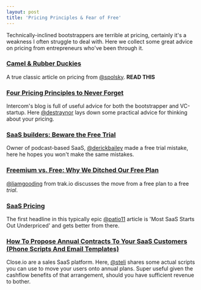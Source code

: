 ```yaml
---
layout: post
title: 'Pricing Principles & Fear of Free'
---
```


Technically-inclined bootstrappers are terrible at pricing, certainly it's a weakness I often struggle to deal with. Here we collect some great advice on pricing from entrepreneurs who've been through it.


### [Camel & Rubber Duckies](http://www.joelonsoftware.com/articles/CamelsandRubberDuckies.html)

A true classic article on pricing from [@spolsky](http://twitter.com/spolsky). **READ THIS**


### [Four Pricing Principles to Never Forget](http://insideintercom.io/four-pricing-principals-to-never-forget/)

Intercom's blog is full of useful advice for both the bootstrapper and VC-startup. Here [@destraynor](http://twitter.com/destraynor) lays down some practical advice for thinking about your pricing.


### [SaaS builders: Beware the Free Trial](http://derickbailey.com/2014/05/14/saas-builders-beware-the-free-trial/)

Owner of podcast-based SaaS, [@derickbailey](http://twitter.com/derickbailey) made a free trial mistake, here he hopes you won't make the same mistakes.


### [Freemium vs. Free: Why We Ditched Our Free Plan](http://blog.trak.io/freemium-vs-free-why-we-ditched-our-free-plan/)

[@liamgooding](http://twitter.com/liamgooding) from trak.io discusses the move from a free plan to a free _trial_.


### [SaaS Pricing](https://training.kalzumeus.com/newsletters/archive/saas_pricing)

The first headline in this typically epic [@patio11](http://twitter.com/patio11) article is 'Most SaaS Starts Out Underpriced' and gets better from there.


### [How To Propose Annual Contracts To Your SaaS Customers (Phone Scripts And Email Templates)](http://blog.close.io/selling-contracts-in-saas-how-to-successfully-pitch-pre-paid-and-annual-deals)

Close.io are a sales SaaS platform. Here, [@steli](http://twitter.com/steli) shares some actual scripts you can use to move your users onto annual plans. Super useful given the cashflow benefits of that arrangement, should you have sufficient revenue to bother.
